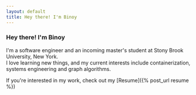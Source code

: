 ```yaml
---
layout: default
title: Hey there! I'm Binoy
---
```


### Hey there! I'm Binoy

I'm a software engineer and an incoming master's student at Stony Brook University, New York. <br>
I love learning new things, and my current interests include containerization, systems engineering and graph algorithms.

If you're interested in my work, check out my [Resume]({% post_url resume %})